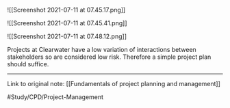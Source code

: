 ![[Screenshot 2021-07-11 at 07.45.17.png]]

![[Screenshot 2021-07-11 at 07.45.41.png]]

![[Screenshot 2021-07-11 at 07.48.12.png]]

Projects at Clearwater have a low variation of interactions between stakeholders so are considered low risk. Therefore a simple project plan should suffice.

---
Link to original note:
[[Fundamentals of project planning and management]]


#Study/CPD/Project-Management 